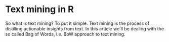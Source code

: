 # Text mining in R

So what is text mining? To put it simple: Text mining is the process of distilling actionable insights from text. 
In this article we'll be dealing with the so called Bag of Words, i.e. BoW approach to text mining. 

